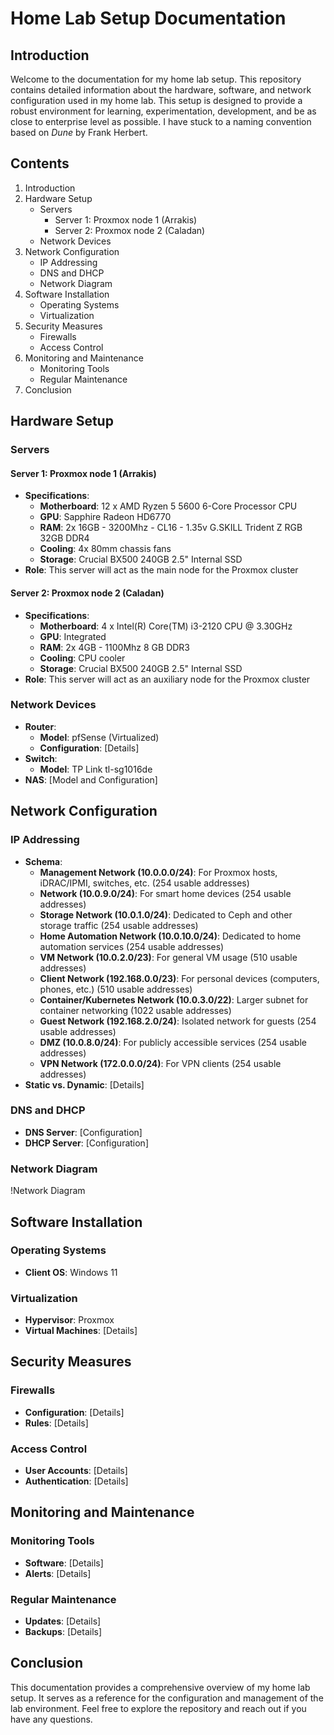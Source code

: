 # Home Lab Setup Documentation

## Introduction
Welcome to the documentation for my home lab setup. This repository contains detailed information about the hardware, software, and network configuration used in my home lab. This setup is designed to provide a robust environment for learning, experimentation, development, and be as close to enterprise level as possible. I have stuck to a naming convention based on *Dune* by Frank Herbert.

## Contents
1. Introduction
2. Hardware Setup
   - Servers
     - Server 1: Proxmox node 1 (Arrakis)
     - Server 2: Proxmox node 2 (Caladan)
   - Network Devices
3. Network Configuration
   - IP Addressing
   - DNS and DHCP
   - Network Diagram
4. Software Installation
   - Operating Systems
   - Virtualization
5. Security Measures
   - Firewalls
   - Access Control
6. Monitoring and Maintenance
   - Monitoring Tools
   - Regular Maintenance
7. Conclusion

## Hardware Setup

### Servers

#### Server 1: Proxmox node 1 (Arrakis)
- **Specifications**:
  - **Motherboard**: 12 x AMD Ryzen 5 5600 6-Core Processor CPU
  - **GPU**: Sapphire Radeon HD6770
  - **RAM**: 2x 16GB - 3200Mhz - CL16 - 1.35v G.SKILL Trident Z RGB 32GB DDR4
  - **Cooling**: 4x 80mm chassis fans
  - **Storage**: Crucial BX500 240GB 2.5" Internal SSD
- **Role**: This server will act as the main node for the Proxmox cluster

#### Server 2: Proxmox node 2 (Caladan)
- **Specifications**:
  - **Motherboard**: 4 x Intel(R) Core(TM) i3-2120 CPU @ 3.30GHz
  - **GPU**: Integrated
  - **RAM**: 2x 4GB - 1100Mhz 8 GB DDR3
  - **Cooling**: CPU cooler
  - **Storage**: Crucial BX500 240GB 2.5" Internal SSD
- **Role**: This server will act as an auxiliary node for the Proxmox cluster

### Network Devices
- **Router**:
  - **Model**: pfSense (Virtualized)
  - **Configuration**: [Details]
- **Switch**:
  - **Model**: TP Link tl-sg1016de
- **NAS**: [Model and Configuration]

## Network Configuration

### IP Addressing
- **Schema**:
  - **Management Network (10.0.0.0/24)**: For Proxmox hosts, iDRAC/IPMI, switches, etc. (254 usable addresses)
  - **Network (10.0.9.0/24)**: For smart home devices (254 usable addresses)
  - **Storage Network (10.0.1.0/24)**: Dedicated to Ceph and other storage traffic (254 usable addresses)
  - **Home Automation Network (10.0.10.0/24)**: Dedicated to home automation services (254 usable addresses)
  - **VM Network (10.0.2.0/23)**: For general VM usage (510 usable addresses)
  - **Client Network (192.168.0.0/23)**: For personal devices (computers, phones, etc.) (510 usable addresses)
  - **Container/Kubernetes Network (10.0.3.0/22)**: Larger subnet for container networking (1022 usable addresses)
  - **Guest Network (192.168.2.0/24)**: Isolated network for guests (254 usable addresses)
  - **DMZ (10.0.8.0/24)**: For publicly accessible services (254 usable addresses)
  - **VPN Network (172.0.0.0/24)**: For VPN clients (254 usable addresses)
- **Static vs. Dynamic**: [Details]

### DNS and DHCP
- **DNS Server**: [Configuration]
- **DHCP Server**: [Configuration]

### Network Diagram
!Network Diagram

## Software Installation

### Operating Systems
- **Client OS**: Windows 11

### Virtualization
- **Hypervisor**: Proxmox
- **Virtual Machines**: [Details]

## Security Measures

### Firewalls
- **Configuration**: [Details]
- **Rules**: [Details]

### Access Control
- **User Accounts**: [Details]
- **Authentication**: [Details]

## Monitoring and Maintenance

### Monitoring Tools
- **Software**: [Details]
- **Alerts**: [Details]

### Regular Maintenance
- **Updates**: [Details]
- **Backups**: [Details]

## Conclusion
This documentation provides a comprehensive overview of my home lab setup. It serves as a reference for the configuration and management of the lab environment. Feel free to explore the repository and reach out if you have any questions.
